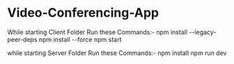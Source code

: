 # Video-Conferencing-App
While starting Client Folder Run these Commands:-
npm install --legacy-peer-deps
npm install --force
npm start


while starting Server Folder Run these Commands:-
npm install
npm run dev
